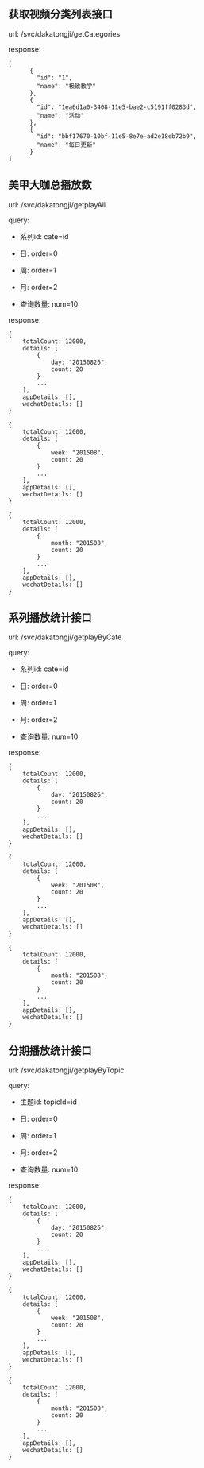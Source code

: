 ## 获取视频分类列表接口

url: /svc/dakatongji/getCategories

response:

    [
          {
            "id": "1",
            "name": "极致教学"
          },
          {
            "id": "1ea6d1a0-3408-11e5-bae2-c5191ff0283d",
            "name": "活动"
          },
          {
            "id": "bbf17670-10bf-11e5-8e7e-ad2e18eb72b9",
            "name": "每日更新"
          }
    ]
    
## 美甲大咖总播放数

url: /svc/dakatongji/getplayAll

query: 

* 系列id: cate=id

* 日: order=0
* 周: order=1
* 月: order=2

* 查询数量: num=10

response:

    {
        totalCount: 12000,
        details: [
            {
                day: "20150826",
                count: 20
            }
            ...
        ],
        appDetails: [],
        wechatDetails: []
    }
    
    {
        totalCount: 12000,
        details: [
            {
                week: "201508",
                count: 20
            }
            ...
        ],
        appDetails: [],
        wechatDetails: []
    }
    
    {
        totalCount: 12000,
        details: [
            {
                month: "201508",
                count: 20
            }
            ...
        ],
        appDetails: [],
        wechatDetails: []
    }
    
    
## 系列播放统计接口

url: /svc/dakatongji/getplayByCate

query: 

* 系列id: cate=id

* 日: order=0
* 周: order=1
* 月: order=2

* 查询数量: num=10

response:

    {
        totalCount: 12000,
        details: [
            {
                day: "20150826",
                count: 20
            }
            ...
        ],
        appDetails: [],
        wechatDetails: []
    }
    
    {
        totalCount: 12000,
        details: [
            {
                week: "201508",
                count: 20
            }
            ...
        ],
        appDetails: [],
        wechatDetails: []
    }
    
    {
        totalCount: 12000,
        details: [
            {
                month: "201508",
                count: 20
            }
            ...
        ],
        appDetails: [],
        wechatDetails: []
    }
    
## 分期播放统计接口

url: /svc/dakatongji/getplayByTopic

query: 

* 主题id: topicId=id

* 日: order=0
* 周: order=1
* 月: order=2

* 查询数量: num=10

response:


    {
        totalCount: 12000,
        details: [
            {
                day: "20150826",
                count: 20
            }
            ...
        ],
        appDetails: [],
        wechatDetails: []
    }
    
    {
        totalCount: 12000,
        details: [
            {
                week: "201508",
                count: 20
            }
            ...
        ],
        appDetails: [],
        wechatDetails: []
    }
    
    {
        totalCount: 12000,
        details: [
            {
                month: "201508",
                count: 20
            }
            ...
        ],
        appDetails: [],
        wechatDetails: []
    }